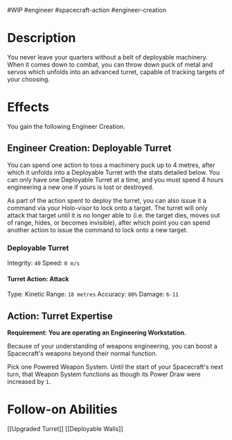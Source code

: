 #WIP #engineer #spacecraft-action #engineer-creation

# Description

You never leave your quarters without a belt of deployable machinery. When it comes down to combat, you can throw down puck of metal and servos which unfolds into an advanced turret, capable of tracking targets of your choosing.

# Effects

You gain the following Engineer Creation.

## Engineer Creation: Deployable Turret

You can spend one action to toss a machinery puck up to 4 metres, after which it unfolds into a Deployable Turret with the stats detailed below. You can only have one Deployable Turret at a time, and you must spend 4 hours engineering a new one if yours is lost or destroyed.

As part of the action spent to deploy the turret, you can also issue it a command via your Holo-visor to lock onto a target. The turret will only attack that target until it is no longer able to (i.e. the target dies, moves out of range, hides, or becomes invisible), after which point you can spend another action to issue the command to lock onto a new target.

### Deployable Turret

Integrity: `40`
Speed: `0 m/s`

#### Turret Action: Attack

Type: Kinetic
Range: `18 metres`
Accuracy: `80%`
Damage: `6-11`

## Action: Turret Expertise

**Requirement: You are operating an Engineering Workstation.**

Because of your understanding of weapons engineering, you can boost a Spacecraft's weapons beyond their normal function.

Pick one Powered Weapon System. Until the start of your Spacecraft's next turn, that Weapon System functions as though its Power Draw were increased by `1`. 

# Follow-on Abilities

[[Upgraded Turret]]
[[Deployable Walls]]